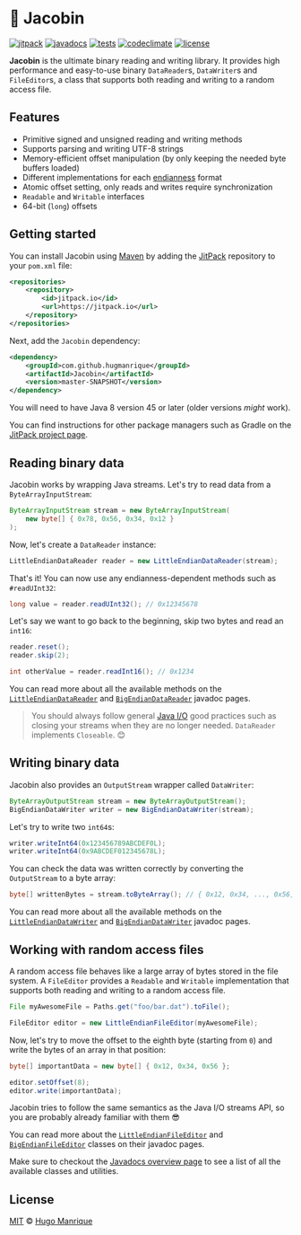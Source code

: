 # :electric_plug: Jacobin

[![jitpack][jitpack]][jitpack-url]
[![javadocs][javadocs]][javadocs-url]
[![tests][tests]][tests-url]
[![codeclimate][codeclimate]][codeclimate-url]
[![license][license]][license-url]

**Jacobin** is the ultimate binary reading and writing library. It provides high performance and easy-to-use 
binary `DataReader`s, `DataWriter`s and `FileEditor`s, a class that supports both reading and writing to a 
random access file.

## Features

- Primitive signed and unsigned reading and writing methods
- Supports parsing and writing UTF-8 strings
- Memory-efficient offset manipulation (by only keeping the needed byte buffers loaded) 
- Different implementations for each [endianness](https://en.wikipedia.org/wiki/Endianness) format
- Atomic offset setting, only reads and writes require synchronization
- `Readable` and `Writable` interfaces
- 64-bit (`long`) offsets

## Getting started

You can install Jacobin using [Maven](https://maven.apache.org/) by adding the [JitPack](https://jitpack.io/) repository to your `pom.xml` file:

```xml
<repositories>
    <repository>
        <id>jitpack.io</id>
        <url>https://jitpack.io</url>
    </repository>
</repositories>
```

Next, add the `Jacobin` dependency:

```xml
<dependency>
    <groupId>com.github.hugmanrique</groupId>
    <artifactId>Jacobin</artifactId>
    <version>master-SNAPSHOT</version>
</dependency>
```

You will need to have Java 8 version 45 or later (older versions _might_ work).

You can find instructions for other package managers such as Gradle on the [JitPack project page](https://jitpack.io/#hugmanrique/Jacobin).

## Reading binary data

Jacobin works by wrapping Java streams. Let's try to read data from a `ByteArrayInputStream`:

```java
ByteArrayInputStream stream = new ByteArrayInputStream(
    new byte[] { 0x78, 0x56, 0x34, 0x12 }
);
```

Now, let's create a `DataReader` instance:

```java
LittleEndianDataReader reader = new LittleEndianDataReader(stream);
```

That's it! You can now use any endianness-dependent methods such as `#readUInt32`:

```java
long value = reader.readUInt32(); // 0x12345678
```

Let's say we want to go back to the beginning, skip two bytes and read an `int16`:

```java
reader.reset();
reader.skip(2);

int otherValue = reader.readInt16(); // 0x1234
```

You can read more about all the available methods on the [`LittleEndianDataReader`](https://jitpack.io/com/github/hugmanrique/Jacobin/master-SNAPSHOT/javadoc/me/hugmanrique/jacobin/reader/LittleEndianDataReader.html) 
and [`BigEndianDataReader`](https://jitpack.io/com/github/hugmanrique/Jacobin/master-SNAPSHOT/javadoc/me/hugmanrique/jacobin/reader/BigEndianDataReader.html) javadoc pages.

> You should always follow general [Java I/O](https://docs.oracle.com/javase/tutorial/essential/io/) good practices such as closing your streams when they are no longer needed. `DataReader` implements `Closeable`. 😊

## Writing binary data

Jacobin also provides an `OutputStream` wrapper called `DataWriter`:

```java
ByteArrayOutputStream stream = new ByteArrayOutputStream();
BigEndianDataWriter writer = new BigEndianDataWriter(stream);
```

Let's try to write two `int64`s:

```java
writer.writeInt64(0x123456789ABCDEF0L);
writer.writeInt64(0x9ABCDEF012345678L);
```

You can check the data was written correctly by converting the `OutputStream` to a byte array:

```java
byte[] writtenBytes = stream.toByteArray(); // { 0x12, 0x34, ..., 0x56, 0x78 }
```

You can read more about all the available methods on the [`LittleEndianDataWriter`](https://jitpack.io/com/github/hugmanrique/Jacobin/master-SNAPSHOT/javadoc/me/hugmanrique/jacobin/writer/LittleEndianDataWriter.html) 
and [`BigEndianDataWriter`](https://jitpack.io/com/github/hugmanrique/Jacobin/master-SNAPSHOT/javadoc/me/hugmanrique/jacobin/writer/BigEndianDataWriter.html) javadoc pages.


## Working with random access files

A random access file behaves like a large array of bytes stored in the file system. 
A `FileEditor` provides a `Readable` and `Writable` implementation that supports both
reading and writing to a random access file.

```java
File myAwesomeFile = Paths.get("foo/bar.dat").toFile();

FileEditor editor = new LittleEndianFileEditor(myAwesomeFile);
```

Now, let's try to move the offset to the eighth byte (starting from `0`) and write the bytes of an array in that position:

```java
byte[] importantData = new byte[] { 0x12, 0x34, 0x56 };

editor.setOffset(8);
editor.write(importantData);
```

Jacobin tries to follow the same semantics as the Java I/O streams API, so you are probably already familiar with them 😎

You can read more about the [`LittleEndianFileEditor`](https://jitpack.io/com/github/hugmanrique/Jacobin/master-SNAPSHOT/javadoc/me/hugmanrique/jacobin/editor/LittleEndianFileEditor.html) 
and [`BigEndianFileEditor`](https://jitpack.io/com/github/hugmanrique/Jacobin/master-SNAPSHOT/javadoc/me/hugmanrique/jacobin/editor/BigEndianFileEditor.html) classes on their javadoc pages.

Make sure to checkout the [Javadocs overview page][javadocs-url] to see a list of all the available classes and utilities.

## License

[MIT](LICENSE) &copy; [Hugo Manrique](https://hugmanrique.me)

[jitpack]: https://jitpack.io/v/hugmanrique/Jacobin.svg
[jitpack-url]: https://jitpack.io/#hugmanrique/Jacobin
[javadocs]: https://img.shields.io/badge/javadocs-master-blue.svg
[javadocs-url]: https://jitpack.io/com/github/hugmanrique/Jacobin/master-SNAPSHOT/javadoc/
[tests]: https://img.shields.io/travis/hugmanrique/Jacobin/master.svg
[tests-url]: https://travis-ci.org/hugmanrique/Jacobin
[codeclimate]: https://api.codeclimate.com/v1/badges/7b118ad965fb788768cf/maintainability
[codeclimate-url]: https://codeclimate.com/github/hugmanrique/Jacobin/maintainability
[license]: https://img.shields.io/github/license/hugmanrique/Jacobin.svg
[license-url]: LICENSE